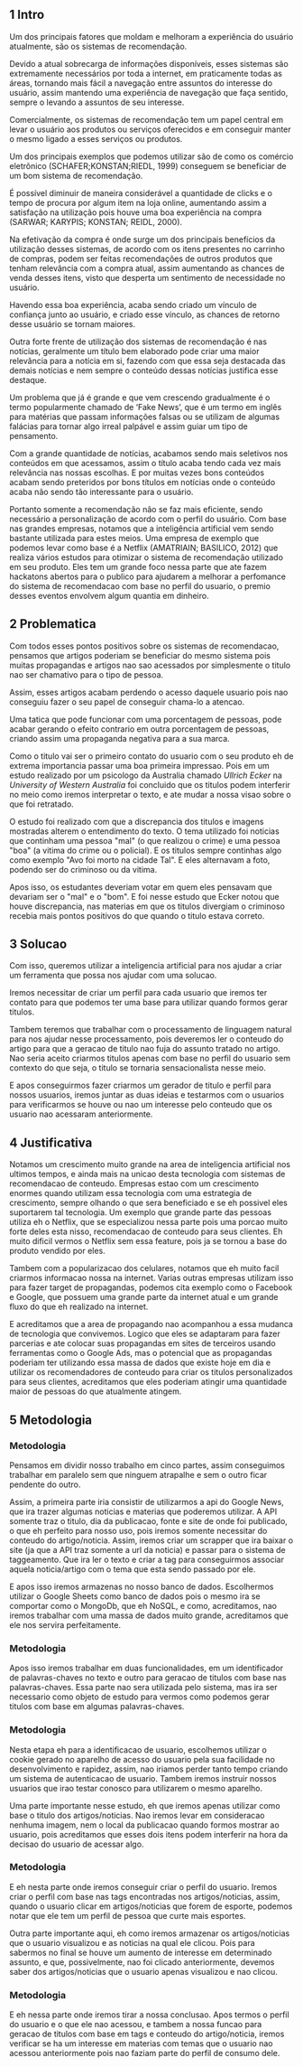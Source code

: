 ## 1 Intro

Um dos principais fatores que moldam e melhoram a experiência do usuário atualmente, são os sistemas de recomendação.

Devido a atual sobrecarga de informações disponíveis, esses sistemas são extremamente necessários por toda a internet, em praticamente todas as áreas, tornando mais fácil a navegação entre assuntos do interesse do usuário, assim mantendo uma experiência de navegação que faça sentido, sempre o levando a assuntos de seu interesse.

Comercialmente, os sistemas de recomendação tem um papel central em levar o usuário aos produtos ou serviços oferecidos e em conseguir manter o mesmo ligado a esses serviços ou produtos.

Um dos principais exemplos que podemos utilizar são de como os comércio eletrônico (SCHAFER;KONSTAN;RIEDL, 1999) conseguem se beneficiar de um bom sistema de recomendação.

É possível diminuir de maneira considerável a quantidade de clicks e o tempo de procura por algum item na loja online, aumentando assim a satisfação na utilização pois houve uma boa experiência na compra (SARWAR; KARYPIS; KONSTAN; REIDL, 2000).

Na efetivação da compra é onde surge um dos principais benefícios da utilização desses sistemas,
de acordo com os itens presentes no carrinho de compras,
podem ser feitas recomendações de outros produtos que tenham relevância com a compra atual,
assim aumentando as chances de venda desses itens,
visto que desperta um sentimento de necessidade no usuário.

Havendo essa boa experiência, acaba sendo criado um vínculo de confiança junto ao usuário, e criado esse vínculo, as chances de retorno desse usuário se tornam maiores.

Outra forte frente de utilização dos sistemas de recomendação é nas notícias, geralmente um título bem elaborado pode criar uma maior relevância para a notícia em si, fazendo com que essa seja destacada das demais notícias e nem sempre o conteúdo dessas notícias justifica esse destaque.

Um problema que já é grande e que vem crescendo gradualmente é o termo popularmente chamado de ‘Fake News’, que é um termo em inglês para matérias que passam informações falsas ou se utilizam de algumas falácias para tornar algo irreal palpável e assim guiar um tipo de pensamento.

Com a grande quantidade de notícias, acabamos sendo mais seletivos nos conteúdos em que acessamos, assim o título acaba tendo cada vez mais relevância nas nossas escolhas. E por muitas vezes bons conteúdos acabam sendo preteridos por bons títulos em notícias onde o conteúdo acaba não sendo tão interessante para o usuário.

Portanto somente a recomendação não se faz mais eficiente, sendo necessário a personalização de acordo com o perfil do usuário.
Com base nas grandes empresas, notamos que a inteligência artificial vem sendo bastante utilizada para estes meios.
Uma empresa de exemplo que podemos levar como base é a Netflix (AMATRIAIN; BASILICO, 2012) que realiza vários estudos para otimizar o sistema de recomendação utilizado em seu produto.
Eles tem um grande foco nessa parte que ate fazem hackatons abertos para o publico para ajudarem a melhorar a perfomance do sistema de recomendacao com base no perfil do usuario,
o premio desses eventos envolvem algum quantia em dinheiro.

## 2 Problematica

Com todos esses pontos positivos sobre os sistemas de recomendacao,
pensamos que artigos poderiam se beneficiar do mesmo sistema pois muitas propagandas e artigos nao sao acessados por simplesmente o titulo nao ser chamativo para o tipo de pessoa.

Assim, esses artigos acabam perdendo o acesso daquele usuario pois nao conseguiu fazer o seu papel de conseguir chama-lo a atencao.

Uma tatica que pode funcionar com uma porcentagem de pessoas,
pode acabar gerando o efeito contrario em outra porcentagem de pessoas,
criando assim uma propaganda negativa para a sua marca.

Como o titulo vai ser o primeiro contato do usuario com o seu produto eh de extrema importancia passar uma boa primeira impressao.
Pois em um estudo realizado por um psicologo da Australia chamado *Ullrich Ecker* na *University of Western Australia* foi concluido que os titulos podem interferir no meio como iremos interpretar o texto,
e ate mudar a nossa visao sobre o que foi retratado.

O estudo foi realizado com que a discrepancia dos titulos e imagens mostradas alterem o entendimento do texto.
O tema utilizado foi noticias que continham uma pessoa "mal" (o que realizou o crime) e uma pessoa "boa" (a vitima do crime ou o policial).
E os titulos sempre continhas algo como exemplo "Avo foi morto na cidade Tal".
E eles alternavam a foto, podendo ser do criminoso ou da vitima.

Apos isso, os estudantes deveriam votar em quem eles pensavam que devariam ser o "mal" e o "bom".
E foi nesse estudo que Ecker notou que houve discrepancia,
nas materias em que os titulos divergiam o criminoso recebia mais pontos positivos do que quando o titulo estava correto.

## 3 Solucao

Com isso, queremos utilizar a inteligencia artificial para nos ajudar a criar um ferramenta que possa nos ajudar com uma solucao.

Iremos necessitar de criar um perfil para cada usuario que iremos ter contato para que podemos ter uma base para utilizar quando formos gerar titulos.

Tambem teremos que trabalhar com o processamento de linguagem natural para nos ajudar nesse processamento,
pois deveremos ler o conteudo do artigo para que a geracao de titulo nao fuja do assunto tratado no artigo.
Nao seria aceito criarmos titulos apenas com base no perfil do usuario sem contexto do que seja,
o titulo se tornaria sensacionalista nesse meio.

E apos conseguirmos fazer criarmos um gerador de titulo e perfil para nossos usuarios, iremos juntar as duas ideias e testarmos com o usuarios para verificarmos se houve ou nao um interesse pelo conteudo que os usuario nao acessaram anteriormente.

## 4 Justificativa

Notamos um crescimento muito grande na area de inteligencia artificial nos ultimos tempos, e ainda mais na unicao desta tecnologia com sistemas de recomendacao de conteudo.
Empresas estao com um crescimento enormes quando utilizam essa tecnologia com uma estrategia de crescimento, sempre olhando o que sera beneficiado e se eh possivel eles suportarem tal tecnologia.
Um exemplo que grande parte das pessoas utiliza eh o Netflix, que se especializou nessa parte pois uma porcao muito forte deles esta nisso, recomendacao de conteudo para seus clientes.
Eh muito dificil vermos o Netflix sem essa feature, pois ja se tornou a base do produto vendido por eles.

Tambem com a popularizacao dos celulares, notamos que eh muito facil criarmos informacao nossa na internet. Varias outras empresas utilizam isso para fazer target de propagandas, podemos cita exemplo como o Facebook e Google, que possuem uma grande parte da internet atual e um grande fluxo do que eh realizado na internet.

E acreditamos que a area de propagando nao acompanhou a essa mudanca de tecnologia que convivemos.
Logico que eles se adaptaram para fazer parcerias e ate colocar suas propagandas em sites de terceiros usando ferramentas como o Google Ads,
mas o potencial que as propagandas poderiam ter utilizando essa massa de dados que existe hoje em dia e utilizar os recomendadores de conteudo para criar os titulos personalizados para seus clientes,
acreditamos que eles poderiam atingir uma quantidade maior de pessoas do que atualmente atingem.

## 5 Metodologia

### Metodologia

Pensamos em dividir nosso trabalho em cinco partes, assim conseguimos trabalhar em paralelo sem que ninguem atrapalhe e sem o outro ficar pendente do outro.

Assim, a primeira parte iria consistir de utilizarmos a api do Google News, que ira trazer algumas noticias e materias que poderemos utilizar.
A API somente traz o titulo, dia da publicacao, fonte e site de onde foi publicado, o que eh perfeito para nosso uso, pois iremos somente necessitar do conteudo do artigo/noticia.
Assim, iremos criar um scrapper que ira baixar o site (ja que a API traz somente a url da noticia) e passar para o sistema de taggeamento.
Que ira ler o texto e criar a tag para conseguirmos associar aquela noticia/artigo com o tema que esta sendo passado por ele.

E apos isso iremos armazenas no nosso banco de dados.
Escolhermos utilizar o Google Sheets como banco de dados pois o mesmo ira se comportar como o MongoDb, que eh NoSQL, e como, acreditamos, nao iremos trabalhar com uma massa de dados muito grande, acreditamos que ele nos servira perfeitamente.


### Metodologia

Apos isso iremos trabalhar em duas funcionalidades, em um identificador de palavras-chaves no texto e outro para geracao de titulos com base nas palavras-chaves.
Essa parte nao sera utilizada pelo sistema, mas ira ser necessario como objeto de estudo para vermos como podemos gerar titulos com base em algumas palavras-chaves.

### Metodologia

Nesta etapa eh para a identificacao de usuario, escolhemos utilizar o cookie gerado no aparelho de acesso do usuario pela sua facilidade no desenvolvimento e rapidez, assim, nao iriamos perder tanto tempo criando um sistema de autenticacao de usuario.
Tambem iremos instruir nossos usuarios que irao testar conosco para utilizarem o mesmo aparelho.

Uma parte importante nesse estudo, eh que iremos apenas utilizar como base o titulo dos artigos/noticias.
Nao iremos levar em consideracao nenhuma imagem, nem o local da publicacao quando formos mostrar ao usuario, pois acreditamos que esses dois itens podem interferir na hora da decisao do usuario de acessar algo.

### Metodologia

E eh nesta parte onde iremos conseguir criar o perfil do usuario.
Iremos criar o perfil com base nas tags encontradas nos artigos/noticias, assim, quando o usuario clicar em artigos/noticias que forem de esporte, podemos notar que ele tem um perfil de pessoa que curte mais esportes.

Outra parte importante aqui, eh como iremos armazenar os artigos/noticias que o usuario visualizou e as noticias na qual ele clicou.
Pois para sabermos no final se houve um aumento de interesse em determinado assunto, e que, possivelmente, nao foi clicado anteriormente, devemos saber dos artigos/noticias que o usuario apenas visualizou e nao clicou.


### Metodologia

E eh nessa parte onde iremos tirar a nossa conclusao.
Apos termos o perfil do usuario e o que ele nao acessou, e tambem a nossa funcao para geracao de titulos com base em tags e conteudo do artigo/noticia,
iremos verificar se ha um interesse em materias com temas que o usuario nao acessou anteriormente pois nao faziam parte do perfil de consumo dele.
